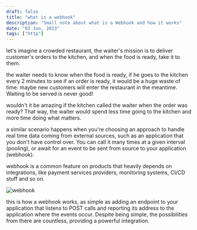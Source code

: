 ```yaml
---
draft: false
title: "what is a webhook"
description: "Small note about what is a Webhook and how it works"
date: "03 Jun, 2023"
tags: ["http"]
---
```


let's imagine a crowded restaurant, the waiter's mission is to deliver customer's orders to the kitchen, and when the food is ready, take it to them.

the waiter needs to know when the food is ready, if he goes to the kitchen every 2 minutes to see if an order is ready, it would be a huge waste of time: maybe new customers will enter the restaurant in the meantime. Waiting to be served is never good!

wouldn't it be amazing if the kitchen called the waiter when the order was ready? That way, the waiter would spend less time going to the kitchen and more time doing what matters.

a similar scenario happens when you're choosing an approach to handle real time data coming from external sources, such as an application that you don't have control over. You can call it many times at a given interval (pooling), or await for an event to be sent from source to your application (webhook).

webhook is a common feature on products that heavily depends on integrations, like payment services providers, monitoring systems, CI/CD stuff and so on.

![webhook](https://github.com/user-attachments/assets/8d0c0c32-ba21-44b1-9be6-a281a46e1e16)


this is how a webhook works, as simple as adding an endpoint to your application that listens to POST calls and reporting its address to the application where the events occur. Despite being simple, the possibilities from there are countless, providing a powerful integration.
